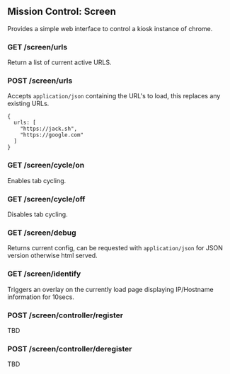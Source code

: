 ## Mission Control: Screen 

Provides a simple web interface to control a kiosk instance of chrome. 

### GET /screen/urls
Return a list of current active URLS. 

### POST /screen/urls
Accepts `application/json` containing the URL's to load, this replaces any existing URLs. 
```
{
  urls: [
    "https://jack.sh",
    "https://google.com"
  ]
}
```

### GET /screen/cycle/on
Enables tab cycling.

### GET /screen/cycle/off
Disables tab cycling.

### GET /screen/debug
Returns current config, can be requested with `application/json` for JSON version otherwise html served.

### GET /screen/identify
Triggers an overlay on the currently load page displaying IP/Hostname information for 10secs.

### POST /screen/controller/register
TBD

### POST /screen/controller/deregister
TBD

